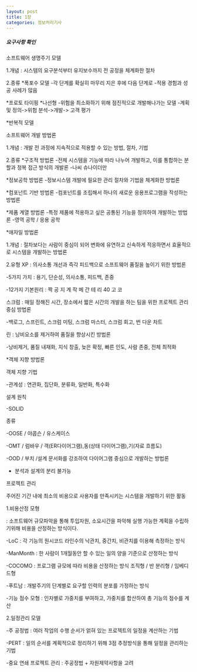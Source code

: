 ```yaml
---
layout: post
title: 1장
categories: 정보처리기사 
---
```


<h5>요구사항 확인</h5>

소프트웨어 생명주기 모델

1.개념 : 시스템의 요구분석부터 유지보수까지 전 공정을 체계화한 절차

2.종류
*폭포수 모델 
-각 단계를 확실히 마무리 지은 후에 다음 단계로
-적용 경험과 성공 사례가 많음

*프로토 타이핑
*나선형
-위험을 최소화하기 위해 점진적으로 개발해나가는 모델
-계획 및 정의->위험 분석->개발-> 고객 평가

*반복적 모델

소프트웨어 개발 방법론

1.개념 : 개발 전 과정에 지속적으로 적용할 수 있는 방법, 절차, 기법

2.종류
*구조적 방법론
-전체 시스템을 기능에 따라 나누어 개발하고,
이를 통합하는 분할과 정복 접근 방식의 개발론
-나씨 슈나이더만

*정보공학 방법론
-정보시스템 개발에 필요한 관리 절차와 기법을 체계화한 방법론

*컴포넌트 기반 방법론
-컴포넌트를 조립해서 하나의 새로운 응용프로그램을 작성하는 방법론

*제품 계열 방법론
-특정 제품에 적용하고 싶은 공통된 기능을 정의하여 개발하는 방법론
-영역 공학 / 응용 공학

*애자일 방법론

1.개념 : 절차보다는 사람이 중심이 되어 변화에 유연하고 신속하게 적응하면서
효율적으로 시스템을 개발하는 방법론

2.유형
XP : 의사소통 개선과 즉각 피드백으로 소프트웨어 품질을 높이기 위한 방법론

-5가지 가치 : 용기, 단순성, 의사소통, 피드백, 존중

-12가지 기본원리 : 짝 공 지 계 작 메 간 테 리 40 고 코

스크럼 : 매일 정해진 시간, 장소에서 짧은 시간의 개발을 하는 팀을 위한 
프로젝트 관리중심 방법론

-백로그, 스프린트, 스크럼 미팅, 스크럼 마스터, 스크럼 회고, 번 다운 차트

린 : 낭비요소를 제거하여 품질을 향상시킨 방법론

-낭비제거, 품질 내재화, 지식 창출, 늦은 확정, 빠른 인도, 사람 존중, 전체 최적화

*객체 지향 방법론

객체 지향 기법

-관계성 : 연관화, 집단화, 분류화, 일반화, 특수화 

설계 원칙

-SOLID

종류

-OOSE / 야콥슨 / 유스케이스 

-OMT / 럼바우 / 객(ER다이어그램),동(상태 다이어그램),기(자료 흐름도)

-OOD / 부치 /설계 문서화를 강조하여 다이어그램 중심으로 개발하는 방법론
 + 분석과 설계의 분리 불가능


프로젝트 관리

주어진 기간 내에 최소의 비용으로 사용자를 만족시키는 시스템을 개발하기 위한 활동

1.비용산정 모형

: 소프트웨어 규모파악을 통해 투입자원, 소요시간을 파악해
  실행 가능한 계획을 수립하기위해 비용을 산정하는 방식이다.

-LoC : 각 기능의 원시코드 라인수의 낙관치, 중간치, 비관치를 이용해 측정하는 방식

-ManMonth : 한 사람이 1개월동안 할 수 있는 일의 양을 기준으로 산정하는 방식

-COCOMO : 프로그램 규모에 따라 비용을 산정하는 방식 
조직형 / 반 분리형 / 임베디드형

-푸트남 : 개발주기의 단계별로 요구할 인력의 분포를 가정하는 방식

-기능 점수 모형 : 인자별로 가중치를 부여하고, 가중치를 합산하여 총 기능의 점수를 계산

2.일정관리 모델

-주 공정법 : 여러 작업의 수행 순서가 얽혀 있는 프로젝트의 일정을 계산하는 기법

-PERT : 일의 순서를 계획적으로 정리하기 위해 3점 추정방식을 통해 일정을 관리하는 기법

-중요 연쇄 프로젝트 관리 : 주공정법 + 자원제약사항을 고려















































